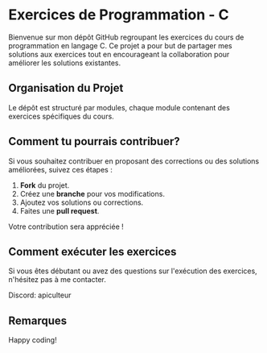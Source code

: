 # Exercices de Programmation - C

Bienvenue sur mon dépôt GitHub regroupant les exercices du cours de programmation en langage C. Ce projet a pour but de partager mes solutions aux exercices tout en encourageant la collaboration pour améliorer les solutions existantes.

## Organisation du Projet
Le dépôt est structuré par modules, chaque module contenant des exercices spécifiques du cours. 

## Comment tu pourrais contribuer?
Si vous souhaitez contribuer en proposant des corrections ou des solutions améliorées, suivez ces étapes :

1. **Fork** du projet.
2. Créez une **branche** pour vos modifications.
3. Ajoutez vos solutions ou corrections.
4. Faites une **pull request**.

Votre contribution sera appréciée !

## Comment exécuter les exercices

Si vous êtes débutant ou avez des questions sur l'exécution des exercices, n'hésitez pas à me contacter.

Discord: apiculteur

## Remarques
Happy coding!
